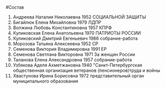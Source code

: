 #Состав
1. Андреева Наталия Николаевна 1952 СОЦИАЛЬНОЙ ЗАЩИТЫ
2. Бигайлюк Елена Михайловна 1979 ЛДПР
3. Волжина Любовь Константиновна 1957 КПРФ
4. Куликовская Елена Анатольевна 1970 ПАТРИОТЫ РОССИИ
5. Куликовский Дмитрий Евгеньевич 1986 собрание-работа
6. Морозова Татьяна Алексеевна 1952 СР
7. Семенова Виктория Владимировна 1991 ЕР
8. Семенова Светлана Викторовна 1971 За женщин России
9. Таланова Елена Александровна 1957 собрание-работа
10. Узбякова Аделя Ахметжановна 1940 \"Санкт-Петербургская общественная организация ветеранов (пенсионеров)труда и войны
11. Хвастунова Ирина Борисовна 1972 представительный орган муниципального образования
